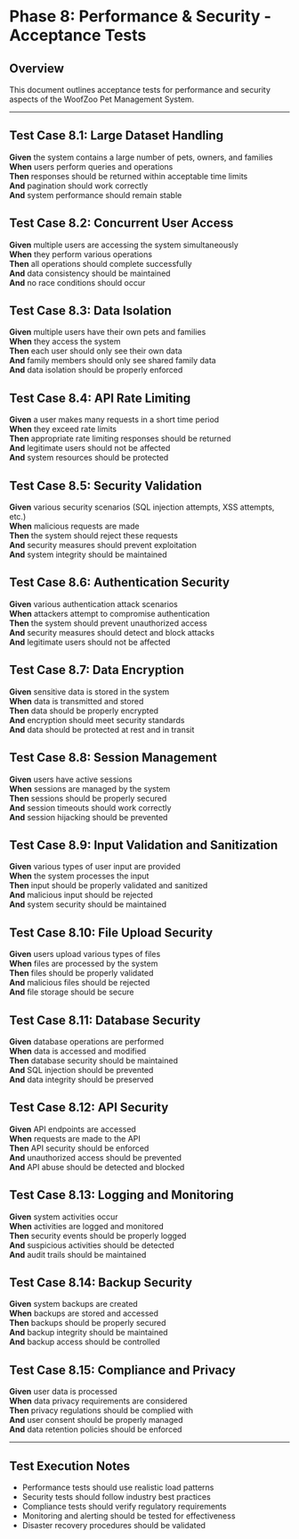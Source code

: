 # Phase 8: Performance & Security - Acceptance Tests

## Overview
This document outlines acceptance tests for performance and security aspects of the WoofZoo Pet Management System.

---

## Test Case 8.1: Large Dataset Handling
**Given** the system contains a large number of pets, owners, and families  
**When** users perform queries and operations  
**Then** responses should be returned within acceptable time limits  
**And** pagination should work correctly  
**And** system performance should remain stable  

## Test Case 8.2: Concurrent User Access
**Given** multiple users are accessing the system simultaneously  
**When** they perform various operations  
**Then** all operations should complete successfully  
**And** data consistency should be maintained  
**And** no race conditions should occur  

## Test Case 8.3: Data Isolation
**Given** multiple users have their own pets and families  
**When** they access the system  
**Then** each user should only see their own data  
**And** family members should only see shared family data  
**And** data isolation should be properly enforced  

## Test Case 8.4: API Rate Limiting
**Given** a user makes many requests in a short time period  
**When** they exceed rate limits  
**Then** appropriate rate limiting responses should be returned  
**And** legitimate users should not be affected  
**And** system resources should be protected  

## Test Case 8.5: Security Validation
**Given** various security scenarios (SQL injection attempts, XSS attempts, etc.)  
**When** malicious requests are made  
**Then** the system should reject these requests  
**And** security measures should prevent exploitation  
**And** system integrity should be maintained  

## Test Case 8.6: Authentication Security
**Given** various authentication attack scenarios  
**When** attackers attempt to compromise authentication  
**Then** the system should prevent unauthorized access  
**And** security measures should detect and block attacks  
**And** legitimate users should not be affected  

## Test Case 8.7: Data Encryption
**Given** sensitive data is stored in the system  
**When** data is transmitted and stored  
**Then** data should be properly encrypted  
**And** encryption should meet security standards  
**And** data should be protected at rest and in transit  

## Test Case 8.8: Session Management
**Given** users have active sessions  
**When** sessions are managed by the system  
**Then** sessions should be properly secured  
**And** session timeouts should work correctly  
**And** session hijacking should be prevented  

## Test Case 8.9: Input Validation and Sanitization
**Given** various types of user input are provided  
**When** the system processes the input  
**Then** input should be properly validated and sanitized  
**And** malicious input should be rejected  
**And** system security should be maintained  

## Test Case 8.10: File Upload Security
**Given** users upload various types of files  
**When** files are processed by the system  
**Then** files should be properly validated  
**And** malicious files should be rejected  
**And** file storage should be secure  

## Test Case 8.11: Database Security
**Given** database operations are performed  
**When** data is accessed and modified  
**Then** database security should be maintained  
**And** SQL injection should be prevented  
**And** data integrity should be preserved  

## Test Case 8.12: API Security
**Given** API endpoints are accessed  
**When** requests are made to the API  
**Then** API security should be enforced  
**And** unauthorized access should be prevented  
**And** API abuse should be detected and blocked  

## Test Case 8.13: Logging and Monitoring
**Given** system activities occur  
**When** activities are logged and monitored  
**Then** security events should be properly logged  
**And** suspicious activities should be detected  
**And** audit trails should be maintained  

## Test Case 8.14: Backup Security
**Given** system backups are created  
**When** backups are stored and accessed  
**Then** backups should be properly secured  
**And** backup integrity should be maintained  
**And** backup access should be controlled  

## Test Case 8.15: Compliance and Privacy
**Given** user data is processed  
**When** data privacy requirements are considered  
**Then** privacy regulations should be complied with  
**And** user consent should be properly managed  
**And** data retention policies should be enforced  

---

## Test Execution Notes
- Performance tests should use realistic load patterns
- Security tests should follow industry best practices
- Compliance tests should verify regulatory requirements
- Monitoring and alerting should be tested for effectiveness
- Disaster recovery procedures should be validated
